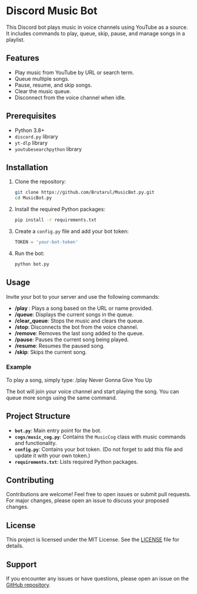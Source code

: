# Discord Music Bot

This Discord bot plays music in voice channels using YouTube as a source. It includes commands to play, queue, skip, pause, and manage songs in a playlist.

## Features

- Play music from YouTube by URL or search term.
- Queue multiple songs.
- Pause, resume, and skip songs.
- Clear the music queue.
- Disconnect from the voice channel when idle.

## Prerequisites

- Python 3.8+
- `discord.py` library
- `yt-dlp` library
- `youtubesearchpython` library

## Installation

1. Clone the repository:
    ```bash
    git clone https://github.com/Brutarul/MusicBot.py.git
    cd MusicBot.py
    ```

2. Install the required Python packages:
    ```bash
    pip install -r requirements.txt
    ```

3. Create a `config.py` file and add your bot token:
    ```python
    TOKEN = 'your-bot-token'
    ```

4. Run the bot:
    ```bash
    python bot.py
    ```

## Usage

Invite your bot to your server and use the following commands:

- **/play <song>**: Plays a song based on the URL or name provided.
- **/queue**: Displays the current songs in the queue.
- **/clear_queue**: Stops the music and clears the queue.
- **/stop**: Disconnects the bot from the voice channel.
- **/remove**: Removes the last song added to the queue.
- **/pause**: Pauses the current song being played.
- **/resume**: Resumes the paused song.
- **/skip**: Skips the current song.

### Example

To play a song, simply type:
/play Never Gonna Give You Up

The bot will join your voice channel and start playing the song. You can queue more songs using the same command.

## Project Structure

- **`bot.py`**: Main entry point for the bot.
- **`cogs/music_cog.py`**: Contains the `MusicCog` class with music commands and functionality.
- **`config.py`**: Contains your bot token. (Do not forget to add this file and update it with your own token.)
- **`requirements.txt`**: Lists required Python packages.

## Contributing

Contributions are welcome! Feel free to open issues or submit pull requests. For major changes, please open an issue to discuss your proposed changes.

## License

This project is licensed under the MIT License. See the [LICENSE](LICENSE) file for details.

## Support

If you encounter any issues or have questions, please open an issue on the [GitHub repository](https://github.com/Brutarul/MusicBot.py/issues).
